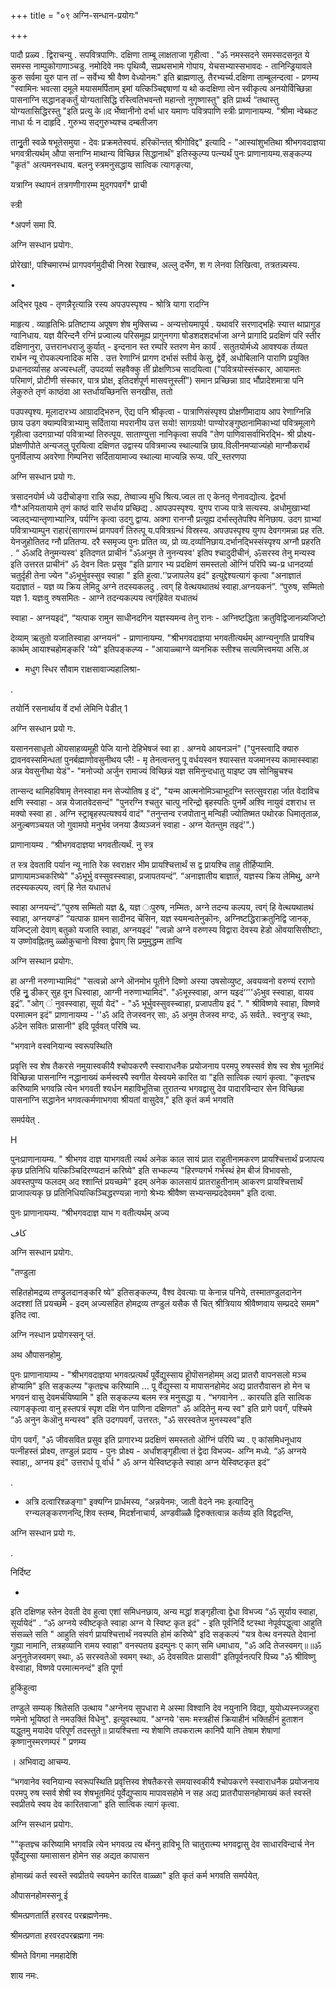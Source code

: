 +++
title = "०९ अग्नि-सन्धान-प्रयोगः"

+++

पादौ प्रळ्य . द्विराचन्यु . सपवित्रपाणिः. दक्षिणा ताम्बू लाक्षताजा गृहीत्वा . "ॐ नमस्सदने समस्सदसनृत ये समस्स नाम्पुकोगाणाञ्चडु. नमोदिवे नमः पृथिव्यै, सप्रथसभामे गोपाय, येचसभ्यास्सभावदः - तानिन्ड्रियावले कुरु सर्वमा युरु पान तां – सर्वेभ्य श्री वैष्ण वेध्योनमः" इति ब्राह्मणालु. तैरभ्यर्च्य.दक्षिणा ताम्बूलन्दत्वा - प्रणम्य "स्वामिनः भवत्सा दमूले मयासमर्पिताम् इमां यत्किञ्चिद्दषाणां य थो कदक्षिणा त्वेन स्वीकृत्य अनयोर्विच्छिन्ना पासनाग्नि सद्धानङ्कर्तुं योग्यतासिद्धि रस्त्वितिभवन्तो महान्तो नुगृष्णास्तु" इति प्रार्थ्य “तथास्तु योग्यतासिद्धिरस्तु "इति प्रत्यु के॥द र्भेष्वानीनो दर्भा धार यमाणः पवित्रपाणि स्त्रीः प्राणानायम्य. "श्रीमा न्वेब्कट नाधा र्यः न दाहृदि . गुरुभ्य सद्गुरुभ्यश्च दम्बतीजग 

तानुृती स्वळे षभूतेसमुया - देवः प्रक्रमतेस्वयं. हरिकॊन्तत् श्रीगोविद्द" इत्यादि - "आस्यांशुभतिथा श्रीभगवदाज्ञया भगवत्रीत्यर्थम् औपा सनाग्नि माथान्य विच्छिन्न सिद्धानार्थं" इतिस्कुल्प्य पत्न्यर्थं पुनः प्राणानायम्य.सङ्कल्प्य "कृतं" अत्यमनस्धाय. बलनु स्त्रमनुसद्धाय सात्विक त्यागङृत्या, 

यत्राग्नि स्थापनं तत्रगणीगारम्म मुदगपवर्गं* प्राची 

स्त्री 

*अपर्ण समा पि. 

अग्नि सस्धान प्रयोगः. 

प्रोरेखा!, पश्चिमारम्भं प्रागपवर्गमुदीची निस्रा रेखाश्च, अल्लु दर्भेण, श ग लेनवा लिखित्वा, तत्रतन्न्यस्य. 

• 

अद्भिर पूक्ष्य - तृणन्नैरृत्यान्नि रस्य अपउपस्पृश्य - श्रोत्रि यागा रादग्नि 

माहृत्य . व्याहृतिभिः प्रतिष्टाप्य अपूषण शेष मुक्सिच्य - अन्यत्तोयमापूर्य . यथावरि सरणाद्भहिः स्यात्त थाप्रागुड ग्वानिधाय. यज्ञ यैरिन्दनै रग्निं प्रज्वाल्य परिसमूह्य प्रागुनगगा षोडशदशदर्भाजा अग्ने प्रागादि प्रदक्षिणं परि स्तीर दक्षिणानुरा, उत्तरानधराजु कुर्यात् - इन्दनान स्त रम्परि स्तरण मेन कार्यं . सतुतयोर्मध्ये आवश्यक र्तव्यत रार्थन न्यू रोपकल्पनादिक मसि . उत्त रेणाग्निं प्रागण दर्भासं स्तीर्य केसु, द्वेर्वे, अधोबिलानि पाराणि प्रयुक्ति प्रधानदर्व्यासह अज्यस्धलीं, उपदर्व्या सहवैक्कु तीं प्रोक्षणिञ्च सादयित्वा ("पवित्रयोस्संस्कार, आयामतः परिमाणं, प्रोटीणी संस्कार, पात्र प्रोक्ष, इतिदर्शपूर्ण मासवत्तूस्लीं”) समान प्रच्छिन्ना ग्राद र्भौप्रादेशमात्रा पनि लेकुरुते तृणं काष्ठंवा आ स्तर्धायच्छिनत्ति सनखीस, ततो 

पउपस्पृश्य. मूलादारभ्य आग्रादद्भिरुन, ऎद्य पनि श्रीकृत्वा - पात्राणिसंस्पृश्य प्रोक्षणीमादाय आप रेणाग्निन्नि छाय उडग क्याम्पवित्राभ्यामु सर्दिताया मपरानीय उत्त सयो! सागग्रयो! पाण्योरङ्गुष्ठानामिकाभ्यां पवित्रमूलागे गृहीत्वा उदगग्राभ्यां पवित्राभ्यां तिरुत्पूय. साताण्युत्ता नानिकृत्वा सपवि "तेण पाणिवासर्वाभिरद्भि- श्री प्रोक्ष्य-प्रोक्षणीपोते अन्यजलु पूरयित्वा दक्षिणत उद्वास्य पवित्रमाज्य स्थाल्यान्नि छाय.विलीनमप्याज्यंहो माग्नौकरार्थं पुनर्विलाप्य अवरेणा गिम्पनिरा सर्दितायामाज्य स्थाल्या माज्यन्नि रूप्य. परि_स्तरणपा 

अग्नि सस्धान प्रयो गः. 

त्रसादनयोर्म ध्ये उदीचोङ्गा रान्नि रूह्य, तेष्वाज्य मुधि श्रित्य.ज्वल ता ए केनतृ णेनावद्योत्य. द्वेदर्भा गौ*अनियतायामे तृणं काष्ठं वारि सर्धाय प्रच्छिद्य . आपउपस्पृश्य. युगप राज्य पात्रे सत्यस्य. अधोमुखाभ्यां ज्वलद्भ्यान्तृणाभ्यान्त्रि, पर्यग्नि कृत्वा उदगु द्वाप्य. अक्गा रानग्नौ प्रत्यूह्य दर्भास्तृतेपश्पि मेनिछाय. उदग ग्राभ्यां पवित्राभ्याम्पुन राहारं(सागारम्भं प्रागपवर्गं तिरुत्पू य.पवित्रग्रन्धं विस्रस्य. अपउपस्पृश्य युगप देवगगमन्ना प्रह रति. येनजुहोतितद ग्नौ प्रतितप्य. दरै स्समृज्य पुनः प्रतित व्य, प्रो व्य.दर्व्यानिछाय.दर्भानद्भिस्संस्पृश्य अग्नौ प्रहरति . “ ॐअदि तेनुमन्यस्व' इतिदणत प्राचीनं "ॐअनुम ते नुनन्यस्व' इतिप श्चादुदीचीनं, ॐसरस्व तेनु मन्यस्व इति उत्तरत प्राचीनं" ॐ देवन वितः प्रसुव "इति प्रागार भ्य प्रदक्षिणं समस्तलो ऒग्निं परिपि च्य-प्र धानदर्व्या चतुर्दृही तेना ज्येन "ॐभूर्भुवस्सुव स्वाहा " इति हुत्वा.‘'प्रजापलेय इदं" इत्युद्देश्यत्यागं कृत्वा "अनाज्ञातं यदाज्ञातं - यज्ञ व्य क्रिय लेमिदु अग्ने तदस्यकलदु . त्वग् हि वेत्थयथातथं स्वाहा.अग्नयकनं”. “पुरुष, सम्मितो यज्ञ 1. यज्ञःवु रुषसमितः - आग्ने तदन्यकल्पय त्वग्ंहिवेत यधातथं 

स्वाहा - अग्नयइदं”, “यत्पाक रामुन साधीनदगिन यज्ञस्यमन्व तेनु रानः - अग्निष्टद्धिता क्रतुविद्विजानन्न्यजिप्टो 

देव्याम् ऋतुतो यजातिस्वाहा अग्नयनं" - प्राणानायम्य. "श्रीभगवदाज्ञया भगवतीत्यर्थम् आग्न्यनुगति प्रायश्चि कार्थम् आयाश्चहोमङ्करि 'य्ये" इतिपङ्कल्प्य - "आयाळ्चाग्ने व्यनभिक स्तीश्च सत्यमित्त्वमया असि.अ 

* मधुग स्धिर सौवाम राक्षसावाज्यहालिश्रा- 

. 

तयोर्नि रसनार्थाय र्वे दर्भा लेमिनि पेडीत् 1 

अग्नि सस्धान प्रयो गः. 

यसाननसाधृतो ऒयसाहव्यमूही पेजि यानो देहिभेषजं स्वा हा . अग्नये आयनञनं" ("पुनस्त्वादि क्यारु द्रावनवस्समिन्धतां पुनर्बह्माणोवसुनीथय प्लै! - मृ तेनत्वन्तनु पू वर्धयस्वन श्यास्सत्त यजमानस्य कामास्स्वाहा अन्न येवसुनीथा येडं"- "मनोज्यो अर्जुन रामाज्यं विच्छिन्नं यज्ञ समिनुन्दधातु याइष्ट उष सोनिम्रुचश्च 

तान्सन्द थामिहविषामृ तेनस्वाहा मन सेज्योतिष इ दं", "यन्म आत्मनोमिञ्चाभूदग्नि स्तत्सुवराहा र्जात वेदाविच क्षणि स्स्वाहा - अन्न येजातवेदसन्दं" "पुनरग्नि श्चतुर चात्पु नरिन्द्रो बृहस्पतिः पुनर्मे अश्वि नायुवं दशराध त्त मक्यो स्स्वा हा . अग्नि स्ट्राबृहस्पत्यश्वर्य वादं" "तनुन्तन्व रजपोतानु मन्विही ज्योतिष्मत पथोरक धिमातृताळ, अनुल्बणञ्चयत जो गुवामपो मनुर्भव जनया डैव्यञ्जनं स्वाहा - अग्न येतन्तुम तइदं'".) 

प्राणानायम्य . “श्रीभगवदाज्ञया भगवतीत्यर्थं. नु स्त्र 

त स्त्र देवतावि पर्यान न्यू नाति रेक स्वराक्षर भीम प्रायश्चित्तार्थं स द्व प्रायश्चि ताहु तीर्हिप्यामि. प्राणायामञ्चकरिष्ये" "ॐभूर्भु वस्सुवस्स्वाहा, प्रजापतयन्दं”. “अनाज्ञातीय बाज्ञातं, यज्ञस्य क्रिय लेमिथु, अग्ने तदस्यकल्पय, त्वग्ं हि नेत यधातधं 

स्वाहा अग्नयन्दं”.“पुरुष सम्मितो यज्ञ &, यज्ञ ःपुरुष, नम्मितः, अग्ने तदन्य कल्पय, त्वग्ं हि वेत्थयथातथं स्वाहा, अग्नयण्डं” “यत्पाक ग्रामन सादीनद चॆसिन, यज्ञ स्यमन्वतेनुकॊनः, अग्निष्टद्धिराक्रतुनिद्वि जानक्, यजिप्ट्लो देवाग् बतुको यजाति स्वाहा, अग्नयइदं' "त्वन्नो अग्ने वरुणस्य विद्वारा देवस्य हेडो ऒवयासिसीष्टाः, य उष्णोवह्नितमु ळ्ळोकुचानो विश्वा द्वेपाग् सि प्रमुमुद्धम्म तान्वि 

अग्नि सस्थान प्रयोगः. 

हा अग्नी नरुणाभ्यामिदं" "सत्वन्नो अग्ने ऒनमोभ पूतीने दिष्णो अस्या उषसोव्युष्ट, अवयव्वनो वरुण्यं रराणो एहि नुृ डीकर् सुह वून धिस्वाहा, आग्नी नरुणाभ्यामिदं". "ॐभूस्स्वाहा, अग्न यइदं‘‘''ॐभुव स्स्वाहा, वायव इद्रं”. "ओग् ं नुवस्स्वाहा, सूर्या येदं" - "ॐ भूर्भुवस्सुवस्च्वाहा, प्रजापतीय इदं ". " श्रीविष्णवे स्वाहा, विष्णवे परमात्मन इदं" प्राणानायम्य - ''ॐ अदि तेजस्वनर् साः, ॐ अनुम तेजस्व मग्दः, ॐ सर्वते.. स्वनुग्ड् स्थाः, ॐदेन सवितः प्रासानी" इदि पूर्ववत् परिषि च्य. 

"भगवाने वस्वनियान्य स्वरूपस्थिति 

प्रवृत्ति स्व शेष तैकरसे नमुयास्वकीयै श्चोपकरणै स्स्वाराधनैक प्रयोजनाय परमपु रुषस्सर्व शेष स्व शेष भूतमिदं विच्छिन्ना पासनाग्नि नद्धानाख्यं कर्मस्वस्पै स्वगीत येस्वयमे कारित वा "इति सात्विक त्यागं कृत्वा. "कृतज्ञ्च करिष्यामि भगवन्नि त्येन भगवती श्यर्धन महाविभूतिचा तुरातन्य भगवद्वासु देव पादारविन्दार सेन विच्छिन्ना पासनाग्नि सद्धानेन भगवत्कर्मणाभगवा श्रीयतां वासुदेव," इति कृतं कर्म भगवति 

समर्पयेत् . 

H 

पुनःप्राणानायम्य. " श्रीभगव दाज्ञ याभगवती त्यर्थ अनेक काल सायं प्रात राहुतीनामकरण प्रायश्चित्तार्थं प्रजापत्य कृछ प्रतिनिधि यत्किञ्चिदिरण्यदानं करिष्ये" इति सभ्कल्प्य "हिरण्यगर्भ गर्भस्थं हेम बीजं विभावसोः, अवस्तपुण्य फलदम् अद श्शान्तिं प्रयच्छमे" इदम् अनेक कालसायं प्रातराहुतीनाम् आकरण प्रायश्चित्तार्थं प्राजापत्यकृ छ प्रतिनिधियत्किञ्चिद्धरण्यन्ना नागो श्रेभ्यः श्रीवैष्ण सभ्यन्सम्प्रददेवमम" इति दत्वा. 

पुनः प्राणानायम्य. “श्रीभगवदाज्ञ याभ ग वतीत्यर्थम् अज्य 

کاف 

अग्नि सस्धान प्रयोगः. 

"तण्डुला 

सहितहोमद्रव्य तण्ड्रुलदानङ्करि ष्ये" इतिसङ्कल्प्य, वैश्व देवत्याः पा केनान्न पनिये, तस्मातण्डुलदानेन अदश्शां तिं प्रयच्छमे - इदम् अज्यसहित होमद्रव्य तण्डुलं यसैक सै चित् श्रीत्रियाय श्रीवैष्णवाय सम्प्रददे समम" इतिद त्वा. 

अग्नि नस्धान प्रयोगस्सनू प्तं. 

अथ औपासनहोमु. 

पुनः प्राणानायाम्य - "श्रीभगवदाज्ञया भगवत्प्रत्यर्थं पूर्वेद्युस्साय हॊूपॊसनहोमम् अद्य प्रातरौ वापनसलो मञ्च होप्यामि" इति सङ्कल्प्य "कृतज्ञ्च करिष्यामि ... पू र्वेद्युस्सा य मापासनहोमेद अद्य प्रातरौवासन हो मेन च भगवनं वासु देवमर्चयिष्यामि " इति सङ्कल्प्य बलम स्त्र मनुसद्धा य . “भगवानेन .. कारयति इति सात्विक त्यागङ्कृत्वा वानु हस्तपत्रं स्पृश दक्षि णेन पाणिना दक्षिणत" ॐ अदितेनु मन्य स्व" इति प्रागे पवर्गं, पश्चिमे “ॐ अनुन केऒनु मन्यस्व" इति उदगपवर्गं, उत्तरतः, "ॐ सरस्वतेज मुनस्यस्व"इति 

पॊग पवर्गं, "ॐ जीवसवित प्रसुव इति प्रागारभ्य प्रदक्षिणं समस्ततो ऒग्निं परिपि च्य . ए कांसमिधनूधाय पत्नीहस्तं प्रोक्ष्य, तण्डुलं प्रदाय - पुनः प्रोक्ष्य - अर्धांशङ्गृहीत्वा तं द्वेदा विभज्य- अग्नि मध्ये. “ॐ अग्नये स्वाहा,, अग्नय इदं" उत्तरार्ध पू र्वार्ध " ॐ अग्न येस्विष्टकृते स्वाहा अग्न येस्विष्टकृत इदं” 

. 

* अत्रि दत्वारिश्ळङ्गा" इक्यग्नि प्रार्धमस्य, “अन्नयेनमः, जाती वेदने नमः इत्यादिनु रग्न्यलङ्करणनन्दि,शिव स्तम्ब, मिदर्शनाचार्य, अण्डवीळ्ळै द्विरुक्तत्वान्न कर्तव्य इति विद्वदन्ति, 

अग्नि सस्धान प्रयो गः. 

. 

निर्दिष्ट 

- 

इति दक्षिणह स्तेन देवती देव हुत्वा एशां समिधनछाय, अन्य मद्धां शङ्गृहीत्वा द्वेधा विभज्य “ॐ सूर्याय स्वाहा, सूर्यायेदं” . “ॐ अग्नये स्वीष्टकृते स्वाहा अग्न ये स्विष्ट कृत इदं" - इति पूर्वनिर्दि ष्टस्था नेपूर्वपद्धुत्वा आहुति संसळ्ले सति " आहुति संवर्ग प्रायश्चित्तार्थं नवस्पति होमं करिष्ये" इदि सङ्कल्पं "यत्र वेत्थ वनस्पते देवानां गुह्या नामानि, तत्रहव्यानि रामय स्वाहा" वनस्पतय इदम्पुनः ए काग् समि धमाधाय, "ॐ अदि तेजस्वमग्॥॥ॐ अनुनुतेजस्वमग् स्थाः, ॐ सरस्वतेऒ स्वमग् स्थाः, ॐ देवसवितः प्रासावी" इतिपूर्वनत्परि पिच्य "ॐ श्रीविष्णु वेस्वाहा, विष्णवे परमात्मनन्दं" इति पूर्णा 

हुकिंहुत्वा 

तण्डुले सम्यक् श्रितेसति उत्थाय "अग्नेनय सुपधारा मे अस्मा विश्वानि देव नयुनानि विद्या, युयोध्यस्नज्जहुरा णमेनो भूयिष्ठां ते नमउक्तिं विधेनु". इत्युवस्थाय. "अग्नये 'समः मस्त्रहीसं क्रियाहीनं भक्तिहीनं हुताशन यद्धुतमु मयादेव परिपूर्णं तदस्तुते॥ प्रायश्चित्ता न्य शेषाणि तपकरात्म कानिपै यानि तेषाम शेषाणां कृष्णानुस्मरणम्परं " प्रणम्य 

। अभिवाद्य आचम्य. 

“भगवानेव स्वनियान्य स्वरूपस्थिति प्रवृत्तिस्व शेषतैकरसे समयास्वकीयै श्चोपकरणे स्स्वाराधनैक प्रयोजनाय परमपु रुष स्सर्व शेषी स्व शेषभूतमिदं पूर्वेद्युप्साय मापावसहोमे न सह अद्य प्रातरौपासनहोमाख्यं कर्त स्वस्तॆ स्वप्रीतये स्वय देव कारितवाजा" इति सात्विक त्यागं कृत्वा. 

अग्नि सस्धान प्रयोगः. 

""कृतज्ञ्च करिष्यामि भगवन्नि त्येन भगवत्प्र त्य र्थेननु हाविभू ति चातुरात्म्य भगवद्वासु देव साधारविन्दार्च नेन पूर्वेद्युस्सा यमासासन होमेन सह अद्यत कापासन 

होमाख्यं कर्त स्वस्तॆ स्वप्रीतये स्वयमेन कारित वाळ्ळा" इति कृतं कर्म भगवति समर्पयेत्. 

औपासनहोमस्सनू ई 

श्रीमत्प्रणतार्ति हरवरद परब्रह्मणेनमः. 

श्रीमत्प्रणता हरवरदपरब्रह्मगा नमः 

श्रीमते विगमा नमहादेशि 

शाय नमः. 
